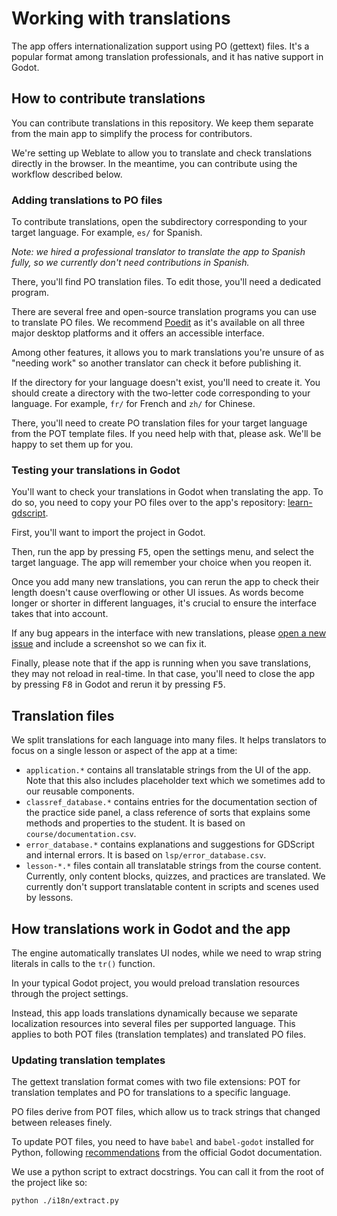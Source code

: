 # Working with translations

The app offers internationalization support using PO (gettext) files. It's a popular format among translation professionals, and it has native support in Godot.

## How to contribute translations

You can contribute translations in this repository. We keep them separate from the main app to simplify the process for contributors.

We're setting up Weblate to allow you to translate and check translations directly in the browser. In the meantime, you can contribute using the workflow described below.

### Adding translations to PO files

To contribute translations, open the subdirectory corresponding to your target language. For example, `es/` for Spanish.

_Note: we hired a professional translator to translate the app to Spanish fully, so we currently don't need contributions in Spanish._

There, you'll find PO translation files. To edit those, you'll need a dedicated program.

There are several free and open-source translation programs you can use to translate PO files. We recommend [Poedit](https://poedit.net/) as it's available on all three major desktop platforms and it offers an accessible interface.

Among other features, it allows you to mark translations you're unsure of as "needing work" so another translator can check it before publishing it.

If the directory for your language doesn't exist, you'll need to create it. You should create a directory with the two-letter code corresponding to your language. For example, `fr/` for French and `zh/` for Chinese.

There, you'll need to create PO translation files for your target language from the POT template files. If you need help with that, please ask. We'll be happy to set them up for you.

### Testing your translations in Godot

You'll want to check your translations in Godot when translating the app. To do so, you need to copy your PO files over to the app's repository: [learn-gdscript](https://github.com/GDQuest/learn-gdscript/).

First, you'll want to import the project in Godot.

Then, run the app by pressing <kbd>F5</kbd>, open the settings menu, and select the target language. The app will remember your choice when you reopen it.

Once you add many new translations, you can rerun the app to check their length doesn't cause overflowing or other UI issues. As words become longer or shorter in different languages, it's crucial to ensure the interface takes that into account.

If any bug appears in the interface with new translations, please [open a new issue](https://github.com/GDQuest/learn-gdscript/issues) and include a screenshot so we can fix it.

Finally, please note that if the app is running when you save translations, they may not reload in real-time. In that case, you'll need to close the app by pressing <kbd>F8</kbd> in Godot and rerun it by pressing <kbd>F5</kbd>.

## Translation files

We split translations for each language into many files. It helps translators to focus on a single lesson or aspect of the app at a time:

* `application.*` contains all translatable strings from the UI of the app. Note that this also includes placeholder text which we sometimes add to our reusable components.
* `classref_database.*` contains entries for the documentation section of the practice side panel, a class reference of sorts that explains some methods and properties to the student. It is based on `course/documentation.csv`.
* `error_database.*` contains explanations and suggestions for GDScript and internal errors. It is based on `lsp/error_database.csv`.
* `lesson-*.*` files contain all translatable strings from the course content. Currently, only content blocks, quizzes, and practices are translated. We currently don't support translatable content in scripts and scenes used by lessons.

## How translations work in Godot and the app

The engine automatically translates UI nodes, while we need to wrap string literals in calls to the `tr()` function.

In your typical Godot project, you would preload translation resources through the project settings.

Instead, this app loads translations dynamically because we separate localization resources into several files per supported language. This applies to both POT files (translation templates) and translated PO files.

### Updating translation templates

The gettext translation format comes with two file extensions: POT for translation templates and PO for translations to a specific language.

PO files derive from POT files, which allow us to track strings that changed between releases finely.

To update POT files, you need to have `babel` and `babel-godot` installed for Python, following [recommendations](https://docs.godotengine.org/en/stable/tutorials/i18n/localization_using_gettext.html#creating-the-po-template-pot-using-pybabel) from the official Godot documentation.

We use a python script to extract docstrings. You can call it from the root of the project like so:

```
python ./i18n/extract.py
```
